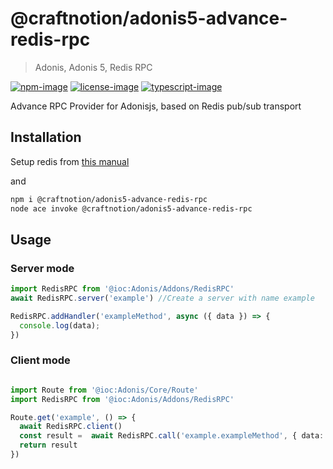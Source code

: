 # @craftnotion/adonis5-advance-redis-rpc
> Adonis, Adonis 5, Redis RPC

[![npm-image]][npm-url] [![license-image]][license-url] [![typescript-image]][typescript-url]

Advance RPC Provider for Adonisjs, based on Redis pub/sub transport

## Installation
Setup redis from [this manual](https://docs.adonisjs.com/guides/redis)

and

```bash
npm i @craftnotion/adonis5-advance-redis-rpc
node ace invoke @craftnotion/adonis5-advance-redis-rpc
```


## Usage

### Server mode
```ts
import RedisRPC from '@ioc:Adonis/Addons/RedisRPC'
await RedisRPC.server('example') //Create a server with name example

RedisRPC.addHandler('exampleMethod', async ({ data }) => {
  console.log(data);
})
```

### Client mode
```ts

import Route from '@ioc:Adonis/Core/Route'
import RedisRPC from '@ioc:Adonis/Addons/RedisRPC'

Route.get('example', () => {
  await RedisRPC.client()
  const result =  await RedisRPC.call('example.exampleMethod', { data: 'message' });
  return result
})
```

[npm-image]: https://img.shields.io/npm/v/@craftnotion/adonis5-advance-redis-rpc.svg?style=for-the-badge&logo=npm
[npm-url]: https://www.npmjs.com/package/@craftnotion/adonis5-advance-redis-rpc "npm"

[license-image]: https://img.shields.io/npm/l/@craftnotion/adonis5-advance-redis-rpc?color=blueviolet&style=for-the-badge
[license-url]: LICENSE.md "license"

[typescript-image]: https://img.shields.io/badge/Typescript-294E80.svg?style=for-the-badge&logo=typescript
[typescript-url]:  "typescript"
